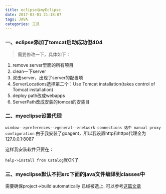 ```yaml
---
title: eclipse与myEclipse
date: 2017-03-01 21:18:07
tags: JAVA
categories: 工具
---
```

### 一、eclipse添加了tomcat启动成功但404

> 需要修改一下，具体如下：
<!--more-->
1. remove server里面的所有项目
2. clean一下server
3. 双击server，出现了server的配置项
4. ServerLocations选择第二个：Use Tomcat installation(takes control of Tomcat installation)
5. deploy path改成webapps
6. ServerPath改成安装的tomcat的安装目

### 二、myeclipse设置代理
`window-->preferences-->general-->network connections 选中 manual proxy configuration`
由于我安装了goagent，所以我设置http和https代理全为127.0.0.1:8087

这样我安装软件只要在：

`help->install from Catalog`就OK了

### 三、myeclipse默认不把src下面的java文件编译到classes中

需要确保project->build automatically 已经被选上.
可以参考[这篇文章](http://blog.csdn.net/coolwubo/article/details/9612545)
